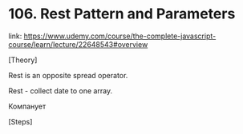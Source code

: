 # 106. Rest Pattern and Parameters
link: https://www.udemy.com/course/the-complete-javascript-course/learn/lecture/22648543#overview


[Theory]

Rest is an opposite spread operator. 

Rest - collect date to one array.

Компанует 



[Steps]